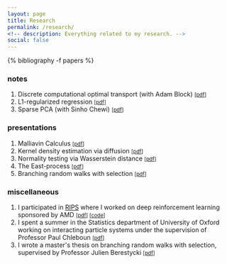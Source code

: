 ```yaml
---
layout: page
title: Research
permalink: /research/
<!-- description: Everything related to my research. -->
social: false
---
```


<div>
  {% bibliography -f papers %}
</div>

### notes
1. Discrete computational optimal transport (with Adam Block) <small>[<a href="{{ site.url }}/assets/pdf/Discrete_Optimal_Transport.pdf">pdf</a>]</small>
2. L1-regularized regression <small>[<a href="{{ site.url }}/assets/pdf/L1_regularized_regression.pdf">pdf</a>]</small>
3. Sparse PCA (with Sinho Chewi) <small>[<a href="{{ site.url }}/assets/pdf/sparse_PCA.pdf">pdf</a>]</small>

### presentations
1. Malliavin Calculus <small>[<a href="{{ site.url }}/assets/pdf/Malliavin_calculus.pdf">pdf</a>]</small>
2. Kernel density estimation via diffusion <small>[<a href="{{ site.url }}/assets/pdf/Kernel_density_estimation_via_Diffusion.pdf">pdf</a>]</small>
3. Normality testing via Wasserstein distance <small>[<a href="{{ site.url }}/assets/pdf/normality_testing.pdf">pdf</a>]</small>
4. The East-process <small>[<a href="https://github.com/PatrikGerber/East-process/blob/master/East_process_presentation.pdf">pdf</a>]</small>
5. Branching random walks with selection <small>[<a href="https://github.com/PatrikGerber/BRWs/blob/master/presentation.pdf">pdf</a>]</small>

### miscellaneous
1. I participated in <a href="https://www.ipam.ucla.edu/programs/student-research-programs/research-in-industrial-projects-for-students-rips-2020/?tab=faq">RIPS</a> where I worked on deep reinforcement learning sponsored by AMD <small>[<a href="https://github.com/AMD-RIPS/RL-2018/blob/master/documents/arxiv/AMDFinalReportRIPS2018.pdf">pdf</a>] [<a href="https://github.com/AMD-RIPS/RL-2018">code</a>]</small>
2. I spent a summer in the Statistics department of University of Oxford working on interacting particle systems under the supervision of Professor Paul Chleboun <small>[<a href="https://github.com/PatrikGerber/East-process/blob/master/East_process.pdf">pdf</a>]</small>
3. I wrote a master's thesis on branching random walks with selection, supervised by Professor Julien Berestycki <small>[<a href="https://github.com/PatrikGerber/BRWs/blob/master/FINAL/final_version.pdf">pdf</a>]</small>


<!--
{% for project in site.projects %}

{% if project.redirect %}
<div class="project">
    <div class="thumbnail">
        <a href="{{ project.redirect }}" target="_blank">
        {% if project.img %}
        <img class="thumbnail" src="{{ project.img | prepend: site.baseurl | prepend: site.url }}"/>
        {% else %}
        <div class="thumbnail blankbox"></div>
        {% endif %}    
        <span>
            <h1>{{ project.title }}</h1>
            <br/>
            <p>{{ project.description }}</p>
        </span>
        </a>
    </div>
</div>
{% else %}

<div class="project ">
    <div class="thumbnail">
        <a href="{{ project.url | prepend: site.baseurl | prepend: site.url }}">
        {% if project.img %}
        <img class="thumbnail" src="{{ project.img | prepend: site.baseurl | prepend: site.url }}"/>
        {% else %}
        <div class="thumbnail blankbox"></div>
        {% endif %}    
        <span>
            <h1>{{ project.title }}</h1>
            <br/>
            <p>{{ project.description }}</p>
        </span>
        </a>
    </div>
</div>

{% endif %}

{% endfor %} -->
